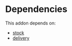 # Dependencies

This addon depends on:

- [stock](https://github.com/bringout/oca-ocb-warehouse/tree/ffbc26923f1cbb52ea57b79a3bc1781623af2ae9/odoo-bringout-oca-ocb-stock)
- [delivery](https://github.com/bringout/oca-ocb-warehouse/tree/ffbc26923f1cbb52ea57b79a3bc1781623af2ae9/odoo-bringout-oca-ocb-delivery)
